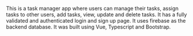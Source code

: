 This is a task manager app where users can manage their tasks, assign tasks to other users, add tasks, view, update and delete tasks. It has a fully validated and authenticated login and sign up page. It uses firebase as the backend database. It was built using Vue, Typescript and Bootstrap.
